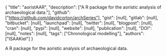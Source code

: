 {
  "title": "aoristAAR",
  "description": ["A R package for the aoristic analysis of archaeological data."],
  "github": ["https://github.com/davidcorton/archSeries"],
  "gist": [null],
  "gitlab": [null],
  "bitbucket": [null],
  "launchpad": [null],
  "twitter": [null],
  "blogpost": [null],
  "cran": [null],
  "pypi": [null],
  "website": [null],
  "publication": [null],
  "DOI": [null],
  "notes": [null],
  "tags": ["Chronological modelling"],
  "authors": ["ISAAKiel"]
}

<!-- Generated by csv2md.R – do not edit by hand -->

A R package for the aoristic analysis of archaeological data.